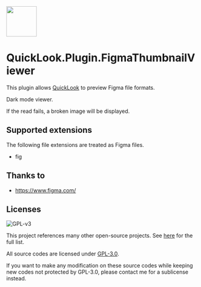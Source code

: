 <img src="https://user-images.githubusercontent.com/1687847/82130498-8c3eac80-97d4-11ea-9e88-372ab9c50295.png" width="80">

# QuickLook.Plugin.FigmaThumbnailViewer

This plugin allows [QuickLook](https://github.com/QL-Win/QuickLook) to preview Figma file formats.

Dark mode viewer.

If the read fails, a broken image will be displayed.

## Supported extensions

The following file extensions are treated as Figma files.

- fig

## Thanks to

 - https://www.figma.com/

## Licenses

![GPL-v3](https://www.gnu.org/graphics/gplv3-127x51.png)

This project references many other open-source projects. See [here](https://github.com/QL-Win/QuickLook/wiki/On-the-Shoulders-of-Giants) for the full list.

All source codes are licensed under [GPL-3.0](https://opensource.org/licenses/GPL-3.0).

If you want to make any modification on these source codes while keeping new codes not protected by GPL-3.0, please contact me for a sublicense instead.

